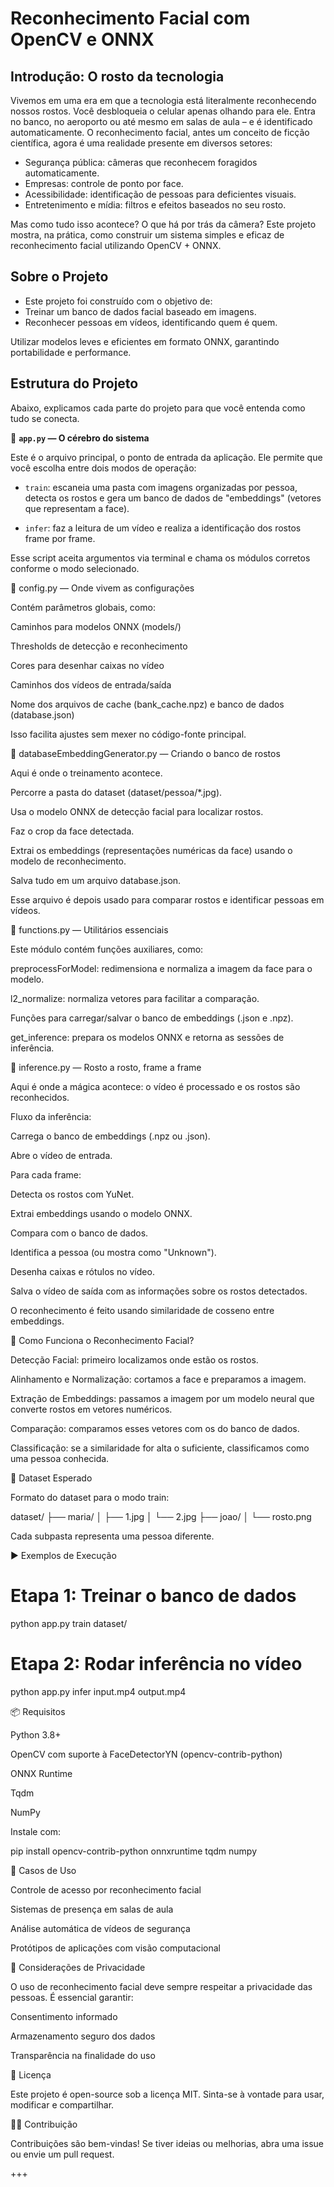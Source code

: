 # **Reconhecimento Facial com OpenCV e ONNX**
## Introdução: O rosto da tecnologia

Vivemos em uma era em que a tecnologia está literalmente reconhecendo nossos rostos. Você desbloqueia o celular apenas olhando para ele. Entra no banco, no aeroporto ou até mesmo em salas de aula – e é identificado automaticamente. O reconhecimento facial, antes um conceito de ficção científica, agora é uma realidade presente em diversos setores:

- Segurança pública: câmeras que reconhecem foragidos automaticamente.
- Empresas: controle de ponto por face.
- Acessibilidade: identificação de pessoas para deficientes visuais.
- Entretenimento e mídia: filtros e efeitos baseados no seu rosto.

Mas como tudo isso acontece? O que há por trás da câmera?
Este projeto mostra, na prática, como construir um sistema simples e eficaz de reconhecimento facial utilizando OpenCV + ONNX.

## **Sobre o Projeto**

- Este projeto foi construído com o objetivo de:
- Treinar um banco de dados facial baseado em imagens.
- Reconhecer pessoas em vídeos, identificando quem é quem.

Utilizar modelos leves e eficientes em formato ONNX, garantindo portabilidade e performance.

## **Estrutura do Projeto**

Abaixo, explicamos cada parte do projeto para que você entenda como tudo se conecta.

🔹 **```app.py``` — O cérebro do sistema**

Este é o arquivo principal, o ponto de entrada da aplicação. Ele permite que você escolha entre dois modos de operação:

- ```train```: escaneia uma pasta com imagens organizadas por pessoa, detecta os rostos e gera um banco de dados de "embeddings" (vetores que representam a face).

- ```infer```: faz a leitura de um vídeo e realiza a identificação dos rostos frame por frame.

Esse script aceita argumentos via terminal e chama os módulos corretos conforme o modo selecionado.

🔹 config.py — Onde vivem as configurações

Contém parâmetros globais, como:

Caminhos para modelos ONNX (models/)

Thresholds de detecção e reconhecimento

Cores para desenhar caixas no vídeo

Caminhos dos vídeos de entrada/saída

Nome dos arquivos de cache (bank_cache.npz) e banco de dados (database.json)

Isso facilita ajustes sem mexer no código-fonte principal.

🔹 databaseEmbeddingGenerator.py — Criando o banco de rostos

Aqui é onde o treinamento acontece.

Percorre a pasta do dataset (dataset/pessoa/*.jpg).

Usa o modelo ONNX de detecção facial para localizar rostos.

Faz o crop da face detectada.

Extrai os embeddings (representações numéricas da face) usando o modelo de reconhecimento.

Salva tudo em um arquivo database.json.

Esse arquivo é depois usado para comparar rostos e identificar pessoas em vídeos.

🔹 functions.py — Utilitários essenciais

Este módulo contém funções auxiliares, como:

preprocessForModel: redimensiona e normaliza a imagem da face para o modelo.

l2_normalize: normaliza vetores para facilitar a comparação.

Funções para carregar/salvar o banco de embeddings (.json e .npz).

get_inference: prepara os modelos ONNX e retorna as sessões de inferência.

🔹 inference.py — Rosto a rosto, frame a frame

Aqui é onde a mágica acontece: o vídeo é processado e os rostos são reconhecidos.

Fluxo da inferência:

Carrega o banco de embeddings (.npz ou .json).

Abre o vídeo de entrada.

Para cada frame:

Detecta os rostos com YuNet.

Extrai embeddings usando o modelo ONNX.

Compara com o banco de dados.

Identifica a pessoa (ou mostra como "Unknown").

Desenha caixas e rótulos no vídeo.

Salva o vídeo de saída com as informações sobre os rostos detectados.

O reconhecimento é feito usando similaridade de cosseno entre embeddings.

🧠 Como Funciona o Reconhecimento Facial?

Detecção Facial: primeiro localizamos onde estão os rostos.

Alinhamento e Normalização: cortamos a face e preparamos a imagem.

Extração de Embeddings: passamos a imagem por um modelo neural que converte rostos em vetores numéricos.

Comparação: comparamos esses vetores com os do banco de dados.

Classificação: se a similaridade for alta o suficiente, classificamos como uma pessoa conhecida.

🧪 Dataset Esperado

Formato do dataset para o modo train:

dataset/
├── maria/
│   ├── 1.jpg
│   └── 2.jpg
├── joao/
│   └── rosto.png


Cada subpasta representa uma pessoa diferente.

▶️ Exemplos de Execução
# Etapa 1: Treinar o banco de dados
python app.py train dataset/

# Etapa 2: Rodar inferência no vídeo
python app.py infer input.mp4 output.mp4

📦 Requisitos

Python 3.8+

OpenCV com suporte à FaceDetectorYN (opencv-contrib-python)

ONNX Runtime

Tqdm

NumPy

Instale com:

pip install opencv-contrib-python onnxruntime tqdm numpy

💼 Casos de Uso

Controle de acesso por reconhecimento facial

Sistemas de presença em salas de aula

Análise automática de vídeos de segurança

Protótipos de aplicações com visão computacional

🔐 Considerações de Privacidade

O uso de reconhecimento facial deve sempre respeitar a privacidade das pessoas. É essencial garantir:

Consentimento informado

Armazenamento seguro dos dados

Transparência na finalidade do uso

🧾 Licença

Este projeto é open-source sob a licença MIT.
Sinta-se à vontade para usar, modificar e compartilhar.

👨‍💻 Contribuição

Contribuições são bem-vindas! Se tiver ideias ou melhorias, abra uma issue ou envie um pull request.

+++
